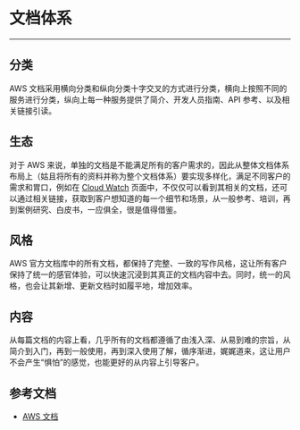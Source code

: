 # 文档体系

---

## 分类

AWS 文档采用横向分类和纵向分类十字交叉的方式进行分类，横向上按照不同的服务进行分类，纵向上每一种服务提供了简介、开发人员指南、API 参考、以及相关链接引读。

## 生态

对于 AWS 来说，单独的文档是不能满足所有的客户需求的，因此从整体文档体系布局上（姑且将所有的资料并称为整个文档体系）要实现多样化，满足不同客户的需求和胃口，例如在 [Cloud Watch](https://aws.amazon.com/cn/documentation/cloudwatch/) 页面中，不仅仅可以看到其相关的文档，还可以通过相关链接，获取到客户想知道的每一个细节和场景，从一般参考、培训，再到案例研究、白皮书，一应俱全，很是值得借鉴。

## 风格

AWS 官方文档库中的所有文档，都保持了完整、一致的写作风格，这让所有客户保持了统一的感官体验，可以快速沉浸到其真正的文档内容中去。同时，统一的风格，也会让其新增、更新文档时如履平地，增加效率。

## 内容

从每篇文档的内容上看，几乎所有的文档都遵循了由浅入深、从易到难的宗旨，从简介到入门，再到一般使用，再到深入使用了解，循序渐进，娓娓道来，这让用户不会产生“惧怕”的感觉，也能更好的从内容上引导客户。

## 参考文档

* [AWS 文档](https://aws.amazon.com/cn/documentation/?nc1=f_dr)



